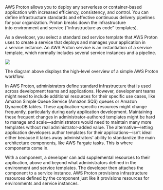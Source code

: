 AWS Proton allows you to deploy any serverless or container-based application with increased efficiency, consistency, and control. You can define infrastructure standards and effective continuous delivery pipelines for your organization. Proton breaks down the infrastructure into environment and service (“infrastructure as code” templates).

As a developer, you select a standardized service template that AWS Proton uses to create a service that deploys and manages your application in a service instance. An AWS Proton service is an instantiation of a service template, which normally includes several service instances and a pipeline.

![](https://media.tutorialsdojo.com/aws-proton-service-diagram.jpg)

The diagram above displays the high-level overview of a simple AWS Proton workflow.

In AWS Proton, administrators define standard infrastructure that is used across development teams and applications. However, development teams might need to include additional resources for their specific use cases, like Amazon Simple Queue Service (Amazon SQS) queues or Amazon DynamoDB tables. These application-specific resources might change frequently, particularly during early application development. Maintaining these frequent changes in administrator-authored templates might be hard to manage and scale—administrators would need to maintain many more templates without real administrator-added value. The alternative—letting application developers author templates for their applications—isn’t ideal either because it takes away administrators’ ability to standardize the main architecture components, like AWS Fargate tasks. This is where components come in.

With a component, a developer can add supplemental resources to their application, above and beyond what administrators defined in the environment and service templates. The developer then attaches the component to a service instance. AWS Proton provisions infrastructure resources defined by the component just like it provisions resources for environments and service instances.